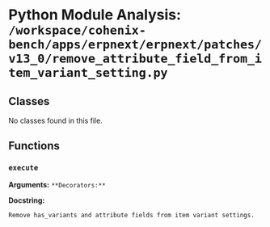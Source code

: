 # Python Module Analysis: `/workspace/cohenix-bench/apps/erpnext/erpnext/patches/v13_0/remove_attribute_field_from_item_variant_setting.py`

## Classes

No classes found in this file.


## Functions

### `execute`
**Arguments:** ``
**Decorators:** ``

**Docstring:**
```
Remove has_variants and attribute fields from item variant settings.
```

